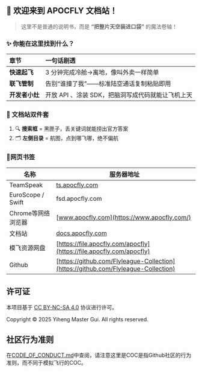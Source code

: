 ## 🚀 **欢迎来到 APOCFLY 文档站！**

> 这里不是普通的说明书，而是 **“把整片天空装进口袋”** 的魔法卷轴！



### ✨ 你能在这里找到什么？

| 章节           | 一句话剧透                                        |
| :------------- | :------------------------------------------------ |
| **快速起飞**   | 3 分钟完成冷舱→离地，像叫外卖一样简单             |
| **联飞管制**   | 告别“谁撞了我”——标准陆空通话复制粘贴即用          |
| **开发者小灶** | 开放 API 、涂装 SDK，把脑洞写成代码就能让飞机上天 |



### 🌈 文档站双件套

1. 🔍 **搜索框** = 黑匣子，丢关键词就能捞出官方答案
2. 🗂️ **左侧目录** = 航图，点到哪飞哪，绝不偏航



### 📑网页书签

| 名称               | 服务器地址                                                   |
| ------------------ | ------------------------------------------------------------ |
| TeamSpeak          | [ts.apocfly.com](ts3server://ts.apocfly.com)                 |
| EuroScope / Swift  | fsd.apocfly.com                                              |
| Chrome等网络浏览器 | [www.apocfly.com](https://www.apocfly.com/)                  |
| 文档站             | [docs.apocfly.com](https://docs.apocfly.com)                 |
| 模飞资源网盘       | [https://file.apocfly.com/apocfly](https://file.apocfly.com/apocfly) |
| Github             | [https://github.com/Flyleague-Collection](https://github.com/Flyleague-Collection) |



## 许可证

本项目基于 [CC BY-NC-SA 4.0](https://creativecommons.org/licenses/by-nc-sa/4.0/deed.zh) 协议进行许可。

Copyright © 2025 Yiheng Master Gui. All rights reserved.



## 社区行为准则

在[CODE_OF_CONDUCT.md](CODE_OF_CONDUCT.md)中查阅，请注意这里是COC是指Github社区的行为准则，而不同于模拟飞行的COC。

